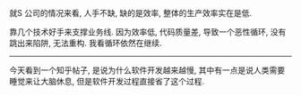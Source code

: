 就S 公司的情况来看, 人手不缺, 缺的是效率, 整体的生产效率实在是低.

靠几个技术好手来支撑业务线. 因为效率低, 代码质量差, 导致一个恶性循环, 没有跳出来陷阱, 无法重构. 我看循环依然在继续.

----

今天看到一个知乎帖子, 是说为什么软件开发越来越慢, 其中有一点是说人类需要睡觉来让大脑休息, 但是软件开发过程直接省了这个过程.
